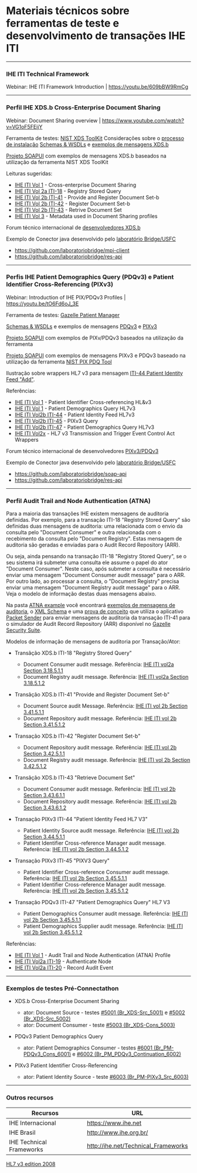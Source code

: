 # Materiais técnicos sobre ferramentas de teste e desenvolvimento de transações IHE ITI

-----
### IHE ITI Technical Framework


Webinar: IHE ITI Framework Introduction | https://youtu.be/609bBW9RmCg 

-----

### Perfil IHE XDS.b Cross-Enterprise Document Sharing  

Webinar: Document Sharing overview | https://www.youtube.com/watch?v=VG1oF5FEijY 

Ferramenta de testes: [NIST XDS ToolKit](https://github.com/usnistgov/iheos-toolkit2)
Considerações sobre o [processo de instalação](Technical%20Instructions/tech_inst-2.md) 
[Schemas & WSDLs](./IHE%20schemas%20&%20wsdls) e [exemplos de mensagens XDS.b](./IHE%20messages%20examples/XDS.b)

[Projeto SOAPUI](./SOAPUI%20Projects/NIST%20XDS-Toolkit-Examples-soapui-project.xml) com exemplos de mensagens XDS.b baseados na utilização da ferramenta NIST XDS ToolKit 

Leituras sugeridas:  
- [IHE ITI Vol 1](https://www.ihe.net/uploadedFiles/Documents/ITI/IHE_ITI_TF_Vol2b.pdf#page=81) - Cross-enterprise Document Sharing
- [IHE ITI Vol 2a ITI-18](https://www.ihe.net/uploadedFiles/Documents/ITI/IHE_ITI_TF_Vol2a.pdf#page=91) - Registry Stored Query
- [IHE ITI Vol 2b ITI-41](https://www.ihe.net/uploadedFiles/Documents/ITI/IHE_ITI_TF_Vol2b.pdf#page=153) - Provide and Register Document Set-b
- [IHE ITI Vol 2b ITI-42](https://www.ihe.net/uploadedFiles/Documents/ITI/IHE_ITI_TF_Vol2b.pdf#page=164) - Register Document Set-b
- [IHE ITI Vol 2b ITI-43](https://www.ihe.net/uploadedFiles/Documents/ITI/IHE_ITI_TF_Vol2b.pdf#page=175) - Retrive Document Set
- [IHE ITI Vol 3](https://www.ihe.net/uploadedFiles/Documents/ITI/IHE_ITI_TF_Vol3.pdf#page=4) - Metadata used in Document Sharing profiles

Forum técnico internacional de [desenvolvedores XDS.b](https://groups.google.com/forum/#!forum/ihe-xds-implementors)

Exemplo de Conector java desenvolvido pelo [laboratório Bridge/USFC](https://bridge.ufsc.br/)
- https://github.com/laboratoriobridge/mpi-client
- https://github.com/laboratoriobridge/res-api

-----

### Perfis IHE Patient Demographics Query (PDQv3) e Patient Identifier Cross-Referencing (PIXv3)

Webinar: Introduction of IHE PIX/PDQv3 Profiles | https://youtu.be/tO6Fd6oJ_3E 

Ferramenta de testes: [Gazelle Patient Manager](https://gazelle.ihe.net/PatientManager/home.seam)  

[Schemas & WSDLs](./IHE%20schemas%20&%20wsdls) e exemplos de mensagens [PDQv3](./IHE%20messages%20examples/PDQV3) e [PIXv3](./IHE%20messages%20examples/PIXV3) 

[Projeto SOAPUI](./SOAPUI%20Projects/Gazelle-Patient-Manager-examples-soapui-project.xml) com exemplos de PIXv/PDQv3 baseados na utilização da ferramenta 

[Projeto SOAPUI](./SOAPUI%20Projects/NIST-PIXPDQ-Examples-soapui-project.xml) com exemplos de mensagens PIXv3 e PDQv3 baseado na utilização da ferramenta [NIST PIX PDQ Tool](https://pixpdqtests.nist.gov/pixpdqtool/) 

Ilustração sobre wrappers HL7 v3 para mensagem [ITI-44 Patient Identity Feed "Add"](Technical%20Instructions/media/image23.png).

Referências:

- [IHE ITI Vol 1](https://www.ihe.net/uploadedFiles/Documents/ITI/IHE_ITI_TF_Vol1.pdf#page=231) - Patient Identifier Cross-referencing HL&v3
- [IHE ITI Vol 1](https://www.ihe.net/uploadedFiles/Documents/ITI/IHE_ITI_TF_Vol1.pdf#page=236) - Patient Demographics Query HL7v3
- [IHE ITI Vol2b ITI-44](https://www.ihe.net/uploadedFiles/Documents/ITI/IHE_ITI_TF_Vol2b.pdf#page=192) - Patient Identity Feed HL7v3
- [IHE ITI Vol2b ITI-45](https://www.ihe.net/uploadedFiles/Documents/ITI/IHE_ITI_TF_Vol2b.pdf#page=217) - PIXv3 Query
- [IHE ITI Vol2b ITI-47](https://www.ihe.net/uploadedFiles/Documents/ITI/IHE_ITI_TF_Vol2b.pdf#page=245) - Patient Demographics Query HL7v3
- [IHE ITI Vol2x](https://www.ihe.net/uploadedFiles/Documents/ITI/IHE_ITI_TF_Vol2x.pdf#page=59) - HL7 v3 Transmission and Trigger Event Control Act
Wrappers

Forum técnico internacional de desenvolvedores [PIXv3/PDQv3](https://groups.google.com/forum/#!forum/ihe_pix_pdq_testing)

Exemplo de Conector java desenvolvido pelo [laboratório Bridge/USFC](https://bridge.ufsc.br/)
- https://github.com/laboratoriobridge/soap-api
- https://github.com/laboratoriobridge/res-api

-----
### Perfil Audit Trail and Node Authentication (ATNA)


Para a maioria das transações IHE existem mensagens de auditoria definidas. Por exemplo, para a transação ITI-18 "Registry Stored Query" são definidas duas mensagens de auditoria: uma relacionada com o envio da consulta pelo "Document Consumer" e outra relacionada com o recebimento da consulta pelo "Document Registry". Estas mensagem de auditoria são geradas e enviadas para o Audit Record Repository (ARR).

Ou seja, ainda pensando na transação ITI-18 "Registry Stored Query", se o seu sistema irá submeter uma consulta ele assume o papel do ator "Document Consumer". Neste caso, após submeter a consulta é necessário enviar uma mensagem "Document Consumer audit message" para o ARR. Por outro lado, ao processar a consulta, o "Document Registry" precisa enviar uma mensagem "Document Registry audit message" para o ARR. Veja o modelo de informação destas duas mensagens abaixo. 

Na pasta [ATNA example](https://github.com/ihebrasil/PROADI-SUS-HAOC/tree/master/ATNA%20example) você encontrará [exemplos de mensagens de auditoria](https://github.com/ihebrasil/PROADI-SUS-HAOC/tree/master/ATNA%20example/IHE%20Transactions%20Audit%20messages), o [XML Schema](https://github.com/ihebrasil/PROADI-SUS-HAOC/tree/master/ATNA%20example/IHE%20Transactions%20Audit%20messages/dicom_ihe_ps3.15_a.5.1_2017c.xsd) e uma [prova de conceito](https://github.com/ihebrasil/PROADI-SUS-HAOC/tree/master/ATNA%20example/Syslog%20POC) que utiliza o aplicativo [Packet Sender](https://packetsender.com/) para enviar mensagens de auditoria da transação ITI-41 para o simulador de Audit Record Repository (ARR) disponível no [Gazelle Security Suite](https://gazelle.ihe.net/gss/). 

Modelos de informação de mensagens de auditoria por Transação/Ator:

- Transãção XDS.b ITI-18 "Registry Stored Query"

  - Document Consumer audit message. Referência: [IHE ITI vol2a Section 3.18.5.1.1](https://www.ihe.net/uploadedFiles/Documents/ITI/IHE_ITI_TF_Vol2a.pdf#page=128)
  - Document Registry audit message. Referência: [IHE ITI vol2a Section 3.18.5.1.2](https://www.ihe.net/uploadedFiles/Documents/ITI/IHE_ITI_TF_Vol2a.pdf#page=130)

- Transãção XDS.b ITI-41 "Provide and Register Document Set-b"
    
  - Document Source audit Message. Referência: [IHE  ITI vol 2b Section 3.41.5.1.1](https://www.ihe.net/uploadedFiles/Documents/ITI/IHE_ITI_TF_Vol2b.pdf#page=160) 
  - Document Repository audit message. Referência: [IHE ITI vol 2b Section 3.41.5.1.2](https://www.ihe.net/uploadedFiles/Documents/ITI/IHE_ITI_TF_Vol2b.pdf#page=162) 
   
- Transação XDS.b ITI-42 "Register Document Set-b"

  - Document Repository audit message. Referência: [IHE ITI vol 2b Section 3.42.5.1.1](https://www.ihe.net/uploadedFiles/Documents/ITI/IHE_ITI_TF_Vol2b.pdf#page=172)
  - Document Registry audit message. Referência: [IHE ITI vol 2b Section 3.42.5.1.2](https://www.ihe.net/uploadedFiles/Documents/ITI/IHE_ITI_TF_Vol2b.pdf#page=173)

- Transãção XDS.b ITI-43 "Retrieve Document Set"

  - Document Consumer audit message. Referência: [IHE  ITI vol 2b Section 3.43.6.1.1](https://www.ihe.net/uploadedFiles/Documents/ITI/IHE_ITI_TF_Vol2b.pdf#page=189) 
  - Document Repository audit message. Referência: [IHE ITI vol 2b Section 3.43.6.1.2](https://www.ihe.net/uploadedFiles/Documents/ITI/IHE_ITI_TF_Vol2b.pdf#page=190) 

- Transação PIXv3 ITI-44 "Patient Identity Feed HL7 V3"

  - Patient Identity Source audit message. Referência: [IHE ITI vol 2b Section 3.44.5.1.1](https://www.ihe.net/uploadedFiles/Documents/ITI/IHE_ITI_TF_Vol2b.pdf#page=214) 
  -  Patient Identifier Cross-reference Manager audit message. Referência: [IHE ITI vol 2b Section 3.44.5.1.2](https://www.ihe.net/uploadedFiles/Documents/ITI/IHE_ITI_TF_Vol2b.pdf#page=215)
 
- Transação PIXv3 ITI-45 "PIXV3 Query"

  - Patient Identifier Cross-reference Consumer audit message. Referência: [IHE ITI vol 2b Section 3.45.5.1.1](https://www.ihe.net/uploadedFiles/Documents/ITI/IHE_ITI_TF_Vol2b.pdf#page=231) 
  -  Patient Identifier Cross-reference Manager audit message. Referência: [IHE ITI vol 2b Section 3.45.5.1.2](https://www.ihe.net/uploadedFiles/Documents/ITI/IHE_ITI_TF_Vol2b.pdf#page=233)

- Transação PDQv3 ITI-47 "Patient Demographics Query" HL7 V3

  - Patient Demographics Consumer audit message. Referência: [IHE ITI vol 2b Section 3.45.5.1.1](https://www.ihe.net/uploadedFiles/Documents/ITI/IHE_ITI_TF_Vol2b.pdf#page=268) 
  -   Patient Demographics Supplier audit message. Referência: [IHE ITI vol 2b Section 3.45.5.1.2](https://www.ihe.net/uploadedFiles/Documents/ITI/IHE_ITI_TF_Vol2b.pdf#page=270)
 

Referências:

- [IHE ITI Vol 1](https://www.ihe.net/uploadedFiles/Documents/ITI/IHE_ITI_TF_Vol1.pdf#page=68) - Audit Trail and Node Authentication (ATNA) Profile
- [IHE ITI Vol2a ITI-19](https://www.ihe.net/uploadedFiles/Documents/ITI/IHE_ITI_TF_Vol2a.pdf#page=121) - Authenticate Node
- [IHE ITI Vol2a ITI-20](https://www.ihe.net/uploadedFiles/Documents/ITI/IHE_ITI_TF_Vol2a.pdf#page=138) - Record Audit Event

-----

### Exemplos de testes Pré-Connectathon

   - XDS.b Cross-Enterprise Document Sharing  
   
        - ator: Document Source - testes [#5001 (Br_XDS-Src_5001)](Technical%20Instructions/tech_inst-3.md) e [#5002 (Br_XDS-Src_5002)](Technical%20Instructions/tech_inst-3-2.md)  
        - ator: Document Consumer - teste [#5003 (Br_XDS-Cons_5003)](Technical%20Instructions/tech_inst-3-1.md)  

   - PDQv3 Patient Demographics Query

        - ator: Patient Demographics Consumer - testes [#6001 (Br_PM-PDQv3_Cons_6001)](Technical%20Instructions/tech_inst-4.md) e [#6002 (Br_PM_PDQv3_Continuation_6002)](Technical%20Instructions/tech_inst-4-1.md)

   - PIXv3 Patient Identifier Cross-Referencing 

        - ator: Patient Identity Source - teste [#6003 (Br_PM-PIXv3_Src_6003)](Technical%20Instructions/tech_inst-5.md)

-----

### Outros recursos

Recursos | URL
---------|-----
IHE Internacional | https://www.ihe.net 
IHE Brasil | http://www.ihe.org.br/ 
IHE Technical Frameworks | http://ihe.net/Technical_Frameworks 
[HL7 v3 edition 2008](./HL7v3%20Edition2008%20cd)